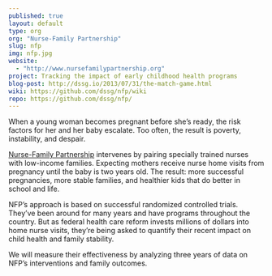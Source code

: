 ```yaml
---
published: true
layout: default
type: org
org: "Nurse-Family Partnership"
slug: nfp
img: nfp.jpg
website: 
  - "http://www.nursefamilypartnership.org"
project: Tracking the impact of early childhood health programs
blog-post: http://dssg.io/2013/07/31/the-match-game.html 
wiki: https://github.com/dssg/nfp/wiki
repo: https://github.com/dssg/nfp/
---
```


When a young woman becomes pregnant before she’s ready, the risk factors for her and her baby escalate. Too often, the result is poverty, instability, and despair. 

[Nurse-Family Partnership](www.nursefamilypartnership.org) intervenes by pairing specially trained nurses with low-income families. Expecting mothers receive nurse home visits from pregnancy until the baby is two years old. The result: more successful pregnancies, more stable families, and healthier kids that do better in school and life.

NFP’s approach is based on successful randomized controlled trials. They’ve been around for many years and have programs throughout the country. But as federal health care reform invests millions of dollars into home nurse visits, they’re being asked to quantify their recent impact on child health and family stability.

We will measure their effectiveness by analyzing three years of data on NFP’s interventions and family outcomes.

